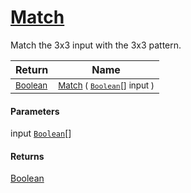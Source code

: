 # [Match](./PatternMatching3x3-100664219.md)

Match the 3x3 input with the 3x3 pattern.

| Return | Name | 
| --- | --- | 
| <sub>[Boolean](https://docs.microsoft.com/en-us/dotnet/api/System.Boolean)</sub>| <sub>[Match](./PatternMatching3x3-100664219.md) ( [`Boolean`](https://docs.microsoft.com/en-us/dotnet/api/System.Boolean)[] input )</sub>| <br>


#### Parameters
 input  [`Boolean`](https://docs.microsoft.com/en-us/dotnet/api/System.Boolean)[]    
#### Returns
[Boolean](https://docs.microsoft.com/en-us/dotnet/api/System.Boolean)